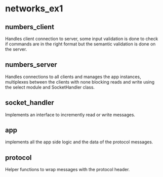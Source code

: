 # networks_ex1

## numbers_client
Handles client connection to server, some input validation is done to check  
if commands are in the right format but the semantic validation is done on the server.

## numbers_server
Handles connections to all clients and manages the app instances, multiplexes between the clients with none blocking reads and write using the select module and SocketHandler class.

## socket_handler
Implements an interface to incremently read or write messages.

## app
implements all the app side logic and the data of the protocol messages.

## protocol
Helper functions to wrap messages with the protocol header.
